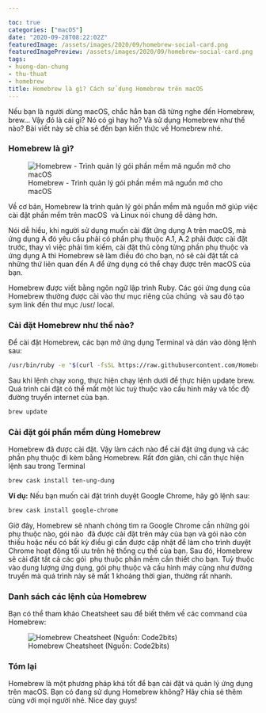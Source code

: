 ```yaml
---

toc: true
categories: ["macOS"]
date: "2020-09-28T08:22:02Z"
featuredImage: /assets/images/2020/09/homebrew-social-card.png
featuredImagePreview: /assets/images/2020/09/homebrew-social-card.png
tags:
- huong-dan-chung
- thu-thuat
- homebrew
title: Homebrew là gì? Cách sử dụng Homebrew trên macOS
---
```


Nếu bạn là người dùng macOS, chắc hẳn bạn đã từng nghe đến Homebrew, brew... Vậy đó là cái gì? Nó có gì hay ho? Và sử dụng Homebrew như thế nào? Bài viết này sẽ chia sẻ đến bạn kiến thức về Homebrew nhé.

### Homebrew là gì?
<figure class="kg-card kg-image-card kg-card-hascaption"><img src="/assets/images/2020/09/homebrew-social-card.png" class="kg-image" alt="Homebrew - Trình quản lý gói phần mềm mã nguồn mở cho macOS" sizes="(min-width: 720px) 720px"><figcaption class="text-center">Homebrew - Trình quản lý gói phần mềm mã nguồn mở cho macOS</figcaption></figure>

Về cơ bản, Homebrew là trình quản lý gói phần mềm mã nguồn mở giúp việc cài đặt phần mềm trên macOS &nbsp;và Linux nói chung dễ dàng hơn.

Nói dễ hiểu, khi người sử dụng muốn cài đặt ứng dụng A trên macOS, mà ứng dụng A đó yêu cầu phải có phần phụ thuộc A.1, A.2 phải được cài đặt trước, thay vì việc phải tìm kiếm, cài đặt thủ công từng phần phụ thuộc và ứng dụng A thì Homebrew sẽ làm điều đó cho bạn, nó sẽ cài đặt tất cả những thứ liên quan đến A để ứng dụng có thể chạy được trên macOS của bạn.

Homebrew được viết bằng ngôn ngữ lập trình Ruby. Các gói ứng dụng của Homebrew thường được cài vào thư mục riêng của chúng &nbsp;và sau đó tạo sym link đến thư mục /usr/ local.

### Cài đặt Homebrew như thế nào?

Để cài đặt Homebrew, các bạn mở ứng dụng Terminal và dán vào dòng lệnh sau:
```bash
/usr/bin/ruby -e "$(curl -fsSL https://raw.githubusercontent.com/Homebrew/install/master/install)"
```
Sau khi lệnh chạy xong, thực hiện chạy lệnh dưới để thực hiện update brew. Quá trình cài đặt có thể mất một lúc tuỳ thuộc vào cấu hình máy và tốc độ đường truyền internet của bạn.
```bash
brew update
```
### Cài đặt gói phần mềm dùng Homebrew

Homebrew đã được cài đặt. Vậy làm cách nào để cài đặt ứng dụng và các phần phụ thuộc đi kèm bằng Homebrew. Rất đơn giản, chỉ cần thực hiện lệnh sau trong Terminal
```bash
brew cask install ten-ung-dung
```
**Ví dụ:** Nếu bạn muốn cài đặt trình duyệt Google Chrome, hãy gõ lệnh sau:
```bash
brew cask install google-chrome
```
Giờ đây, Homebrew sẽ nhanh chóng tìm ra Google Chrome cần những gói phụ thuộc nào, gói nào &nbsp;đã được cài đặt trên máy của bạn và gói nào còn thiếu hoặc nếu có bất kỳ điều gì cần được cập nhật để làm cho trình duyệt Chrome hoạt động tối ưu trên hệ thống cụ thể của bạn. Sau đó, Homebrew sẽ cài đặt tất cả các gói &nbsp;phụ thuộc phần mềm cần thiết cho bạn. Tuỳ thuộc vào dung lượng ứng dụng, gói phụ thuộc và cấu hình máy cũng như đường truyền mà quá trình này sẽ mất 1 khoảng thời gian, thường rất nhanh.

### Danh sách các lệnh của Homebrew

Bạn có thể tham khảo Cheatsheet sau để biết thêm về các command của Homebrew:

<figure class="kg-card kg-image-card kg-card-hascaption"><img src="/assets/images/2020/09/cheatsheet-homebrew.png" class="kg-image" alt="Homebrew Cheatsheet (Nguồn: Code2bits)" sizes="(min-width: 720px) 720px"><figcaption class="text-center">Homebrew Cheatsheet (Nguồn: Code2bits)</figcaption></figure>

### Tóm lại

Homebrew là một phương pháp khá tốt để bạn cài đặt và quản lý ứng dụng trên macOS. Bạn có đang sử dụng Homebrew không? Hãy chia sẻ thêm cùng với mọi người nhé. Nice day guys!

